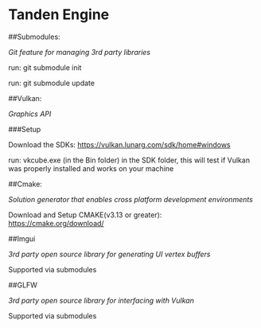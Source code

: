 # Tanden Engine

##Submodules:

*Git feature for managing 3rd party libraries*

run: git submodule init

run: git submodule update

##Vulkan:

*Graphics API*

###Setup

Download the SDKs: https://vulkan.lunarg.com/sdk/home#windows

run: vkcube.exe (in the Bin folder) in the SDK folder, this will test if Vulkan was properly installed and works on your machine

##Cmake:

*Solution generator that enables cross platform development environments*

Download and Setup CMAKE(v3.13 or greater): https://cmake.org/download/

##Imgui

*3rd party open source library for generating UI vertex buffers*

Supported via submodules

##GLFW

*3rd party open source library for interfacing with Vulkan*

Supported via submodules